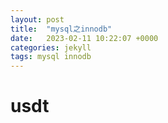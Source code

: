 ```yaml
---
layout: post
title:  "mysql之innodb"
date:   2023-02-11 10:22:07 +0000
categories: jekyll
tags: mysql innodb
---
```


# usdt
